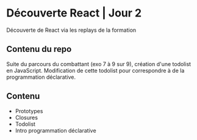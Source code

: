 # Découverte React | Jour 2
Découverte de React via les replays de la formation

## Contenu du repo
Suite du parcours du combattant (exo 7 à 9 sur 9), création d'une todolist en JavaScript.
Modification de cette todolist pour correspondre à de la programmation déclarative.

## Contenu
* Prototypes
* Closures
* Todolist
* Intro programmation déclarative
